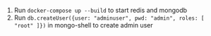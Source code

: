 1. Run ```docker-compose up --build``` to start redis and mongodb
2. Run ```db.createUser({user: "adminuser", pwd: "admin", roles: [ "root" ]})``` in mongo-shell to create admin user
